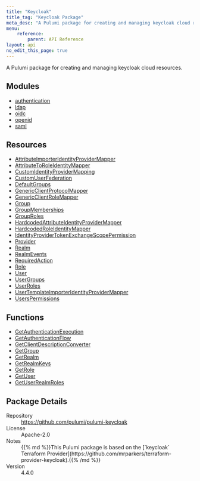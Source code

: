 ```yaml
---
title: "Keycloak"
title_tag: "Keycloak Package"
meta_desc: "A Pulumi package for creating and managing keycloak cloud resources."
menu:
    reference:
        parent: API Reference
layout: api
no_edit_this_page: true
---
```


<!-- WARNING: this file was generated by Pulumi Docs Generator. -->
<!-- Do not edit by hand unless you're certain you know what you are doing! -->

A Pulumi package for creating and managing keycloak cloud resources.

<h2 id="modules">Modules</h2>
<ul class="api">
    <li><a href="authentication/" title="authentication"><span class="symbol module"></span>authentication</a></li>
    <li><a href="ldap/" title="ldap"><span class="symbol module"></span>ldap</a></li>
    <li><a href="oidc/" title="oidc"><span class="symbol module"></span>oidc</a></li>
    <li><a href="openid/" title="openid"><span class="symbol module"></span>openid</a></li>
    <li><a href="saml/" title="saml"><span class="symbol module"></span>saml</a></li>
</ul>

<h2 id="resources">Resources</h2>
<ul class="api">
    <li><a href="attributeimporteridentityprovidermapper" title="AttributeImporterIdentityProviderMapper"><span class="symbol resource"></span>AttributeImporterIdentityProviderMapper</a></li>
    <li><a href="attributetoroleidentitymapper" title="AttributeToRoleIdentityMapper"><span class="symbol resource"></span>AttributeToRoleIdentityMapper</a></li>
    <li><a href="customidentityprovidermapping" title="CustomIdentityProviderMapping"><span class="symbol resource"></span>CustomIdentityProviderMapping</a></li>
    <li><a href="customuserfederation" title="CustomUserFederation"><span class="symbol resource"></span>CustomUserFederation</a></li>
    <li><a href="defaultgroups" title="DefaultGroups"><span class="symbol resource"></span>DefaultGroups</a></li>
    <li><a href="genericclientprotocolmapper" title="GenericClientProtocolMapper"><span class="symbol resource"></span>GenericClientProtocolMapper</a></li>
    <li><a href="genericclientrolemapper" title="GenericClientRoleMapper"><span class="symbol resource"></span>GenericClientRoleMapper</a></li>
    <li><a href="group" title="Group"><span class="symbol resource"></span>Group</a></li>
    <li><a href="groupmemberships" title="GroupMemberships"><span class="symbol resource"></span>GroupMemberships</a></li>
    <li><a href="grouproles" title="GroupRoles"><span class="symbol resource"></span>GroupRoles</a></li>
    <li><a href="hardcodedattributeidentityprovidermapper" title="HardcodedAttributeIdentityProviderMapper"><span class="symbol resource"></span>HardcodedAttributeIdentityProviderMapper</a></li>
    <li><a href="hardcodedroleidentitymapper" title="HardcodedRoleIdentityMapper"><span class="symbol resource"></span>HardcodedRoleIdentityMapper</a></li>
    <li><a href="identityprovidertokenexchangescopepermission" title="IdentityProviderTokenExchangeScopePermission"><span class="symbol resource"></span>IdentityProviderTokenExchangeScopePermission</a></li>
    <li><a href="provider" title="Provider"><span class="symbol resource"></span>Provider</a></li>
    <li><a href="realm" title="Realm"><span class="symbol resource"></span>Realm</a></li>
    <li><a href="realmevents" title="RealmEvents"><span class="symbol resource"></span>RealmEvents</a></li>
    <li><a href="requiredaction" title="RequiredAction"><span class="symbol resource"></span>RequiredAction</a></li>
    <li><a href="role" title="Role"><span class="symbol resource"></span>Role</a></li>
    <li><a href="user" title="User"><span class="symbol resource"></span>User</a></li>
    <li><a href="usergroups" title="UserGroups"><span class="symbol resource"></span>UserGroups</a></li>
    <li><a href="userroles" title="UserRoles"><span class="symbol resource"></span>UserRoles</a></li>
    <li><a href="usertemplateimporteridentityprovidermapper" title="UserTemplateImporterIdentityProviderMapper"><span class="symbol resource"></span>UserTemplateImporterIdentityProviderMapper</a></li>
    <li><a href="userspermissions" title="UsersPermissions"><span class="symbol resource"></span>UsersPermissions</a></li>
</ul>

<h2 id="functions">Functions</h2>
<ul class="api">
    <li><a href="getauthenticationexecution" title="GetAuthenticationExecution"><span class="symbol function"></span>GetAuthenticationExecution</a></li>
    <li><a href="getauthenticationflow" title="GetAuthenticationFlow"><span class="symbol function"></span>GetAuthenticationFlow</a></li>
    <li><a href="getclientdescriptionconverter" title="GetClientDescriptionConverter"><span class="symbol function"></span>GetClientDescriptionConverter</a></li>
    <li><a href="getgroup" title="GetGroup"><span class="symbol function"></span>GetGroup</a></li>
    <li><a href="getrealm" title="GetRealm"><span class="symbol function"></span>GetRealm</a></li>
    <li><a href="getrealmkeys" title="GetRealmKeys"><span class="symbol function"></span>GetRealmKeys</a></li>
    <li><a href="getrole" title="GetRole"><span class="symbol function"></span>GetRole</a></li>
    <li><a href="getuser" title="GetUser"><span class="symbol function"></span>GetUser</a></li>
    <li><a href="getuserrealmroles" title="GetUserRealmRoles"><span class="symbol function"></span>GetUserRealmRoles</a></li>
</ul>

<h2 id="package-details">Package Details</h2>
<dl class="package-details">
	<dt>Repository</dt>
	<dd><a href="https://github.com/pulumi/pulumi-keycloak">https://github.com/pulumi/pulumi-keycloak</a></dd>
	<dt>License</dt>
	<dd>Apache-2.0</dd>
	<dt>Notes</dt>
	<dd>{{% md %}}This Pulumi package is based on the [`keycloak` Terraform Provider](https://github.com/mrparkers/terraform-provider-keycloak).{{% /md %}}</dd>
	<dt>Version</dt>
	<dd>4.4.0</dd>
</dl>

